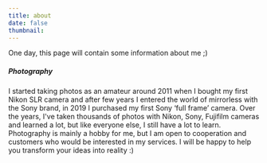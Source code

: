 ```yaml
---
title: about
date: false
thumbnail:
---
```

One day, this page will contain some information about me ;)

<H5>Photography</H5>
I started taking photos as an amateur around 2011 when I bought my first Nikon SLR camera and after few years I  entered the world of mirrorless with the Sony brand, in 2019 I purchased my first Sony ‘full frame’ camera.
Over the years, I've taken thousands of photos with Nikon, Sony, Fujifilm cameras and learned a lot, but like everyone else, I still have a lot to learn.
Photography is mainly a hobby for me, but I am open to cooperation and customers who would be interested in my services.
I will be happy to help you transform your ideas into reality :)